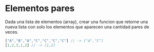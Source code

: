 # Elementos pares

Dada una lista de elementos (array), crear una funcion que retorne una nueva lista con solo los elementos que aparecen una cantidad pares de veces.

```js
["A","B","A","C","C","C","C"] // -> ["A","C"]
[1,2,3,1,2] // -> [1,2]
```